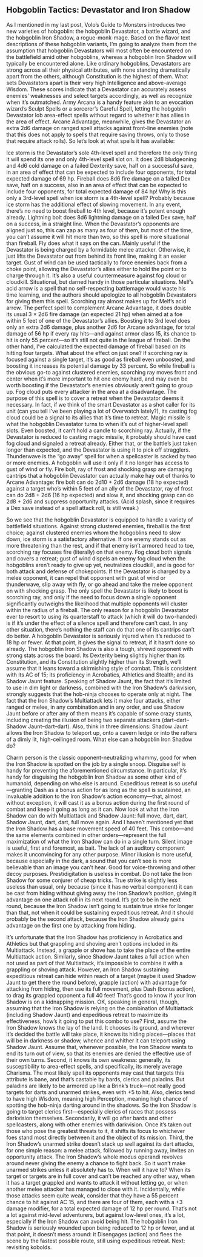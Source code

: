 ## Hobgoblin Tactics: Devastator and Iron Shadow

As I mentioned in my last post, Volo’s Guide to Monsters introduces two new varieties of hobgoblin: the hobgoblin Devastator, a battle wizard, and the hobgoblin Iron Shadow, a rogue-monk-mage. Based on the flavor text descriptions of these hobgoblin variants, I’m going to analyze them from the assumption that hobgoblin Devastators will most often be encountered on the battlefield amid other hobgoblins, whereas a hobgoblin Iron Shadow will typically be encountered alone.
Like ordinary hobgoblins, Devastators are strong across all their physical attributes, with none standing dramatically apart from the others, although Constitution is the highest of them. What sets Devastators apart is their very high Intelligence and above-average Wisdom. These scores indicate that a Devastator can accurately assess enemies’ weaknesses and select targets accordingly, as well as recognize when it’s outmatched.
Army Arcana is a handy feature akin to an evocation wizard’s Sculpt Spells or a sorcerer’s Careful Spell, letting the hobgoblin Devastator lob area-effect spells without regard to whether it has allies in the area of effect. Arcane Advantage, meanwhile, gives the Devastator an extra 2d6 damage on ranged spell attacks against front-line enemies (note that this does not apply to spells that require saving throws, only to those that require attack rolls).
So let’s look at what spells it has available:

Ice storm is the Devastator’s sole 4th-level spell and therefore the only thing it will spend its one and only 4th-level spell slot on. It does 2d8 bludgeoning and 4d6 cold damage on a failed Dexterity save, half on a successful save, in an area of effect that can be expected to include four opponents, for total expected damage of 69 hp.
Fireball does 8d6 fire damage on a failed Dex save, half on a success, also in an area of effect that can be expected to include four opponents, for total expected damage of 84 hp! Why is this only a 3rd-level spell when ice storm is a 4th-level spell? Probably because ice storm has the additional effect of slowing movement. In any event, there’s no need to boost fireball to 4th level, because it’s potent enough already.
Lightning bolt does 8d6 lightning damage on a failed Dex save, half on a success, in a straight line. When the Devastator’s opponents are aligned just so, this can zap as many as four of them, but most of the time, you can’t assume it will hit more than two, so this spell is more situational than fireball.
Fly does what it says on the can. Mainly useful if the Devastator is being charged by a formidable melee attacker. Otherwise, it just lifts the Devastator out from behind its front line, making it an easier target.
Gust of wind can be used tactically to force enemies back from a choke point, allowing the Devastator’s allies either to hold the point or to charge through it. It’s also a useful countermeasure against fog cloud or cloudkill. Situational, but darned handy in those particular situations.
Melf’s acid arrow is a spell that no self-respecting battlemage would waste his time learning, and the authors should apologize to all hobgoblin Devastators for giving them this spell.
Scorching ray almost makes up for Melf’s acid arrow. The perfect spell to complement Arcane Advantage, it does double its usual 3 × 2d6 fire damage (an expected 21 hp) when aimed at a foe within 5 feet of one of the Devastator’s allies. Boosting it to 3rd level does only an extra 2d6 damage, plus another 2d6 for Arcane advantage, for total damage of 56 hp if every ray hits—and against armor class 15, its chance to hit is only 55 percent—so it’s still not quite in the league of fireball. On the other hand, I’ve calculated the expected damage of fireball based on its hitting four targets. What about the effect on just one? If scorching ray is focused against a single target, it’s as good as fireball even unboosted, and boosting it increases its potential damage by 33 percent. So while fireball is the obvious go-to against clustered enemies, scorching ray moves front and center when it’s more important to hit one enemy hard, and may even be worth boosting if the Devastator’s enemies obviously aren’t going to group up.
Fog cloud puts every attacker in the area at a disadvantage. The purpose of this spell is to cover a retreat when the Devastator deems it necessary. In fact, if we think of the smart Devastator as a shot caller for its unit (can you tell I’ve been playing a lot of Overwatch lately?), its casting fog cloud could be a signal to its allies that it’s time to retreat.
Magic missile is what the hobgoblin Devastator turns to when it’s out of higher-level spell slots. Even boosted, it can’t hold a candle to scorching ray. Actually, if the Devastator is reduced to casting magic missile, it probably should have cast fog cloud and signaled a retreat already. Either that, or the battle’s just taken longer than expected, and the Devastator is using it to pick off stragglers.
Thunderwave is the “go away” spell for when a spellcaster is sacked by two or more enemies. A hobgoblin will use it only if it no longer has access to gust of wind or fly.
Fire bolt, ray of frost and shocking grasp are damaging cantrips that a hobgoblin Devastator can actually make hay out of thanks to Arcane Advantage: fire bolt can do 2d10 + 2d6 damage (18 hp expected) against a target who’s within 5 feet of an ally of the Devastator, ray of frost can do 2d8 + 2d6 (16 hp expected) and slow it, and shocking grasp can do 2d8 + 2d6 and suppress opportunity attacks. (Acid splash, since it requires a Dex save instead of a spell attack roll, is still weak.)

So we see that the hobgoblin Devastator is equipped to handle a variety of battlefield situations. Against strong clustered enemies, fireball is the first choice; against clustered enemies whom the hobgoblins need to slow down, ice storm is a satisfactory alternative. If one enemy stands out as more threatening than the rest, and if that enemy isn’t armored head to toe, scorching ray focuses fire (literally) on that enemy. Fog cloud both signals and covers a retreat; gust of wind dispels an enemy fog cloud when the hobgoblins aren’t ready to give up yet, neutralizes cloudkill, and is good for both attack and defense of chokepoints. If the Devastator is charged by a melee opponent, it can repel that opponent with gust of wind or thunderwave, slip away with fly, or go ahead and take the melee opponent on with shocking grasp. The only spell the Devastator is likely to boost is scorching ray, and only if the need to focus down a single opponent significantly outweighs the likelihood that multiple opponents will cluster within the radius of a fireball.
The only reason for a hobgoblin Devastator ever to resort to using its quarterstaff to attack (which it will do two-handed) is if it’s under the effect of a silence spell and therefore can’t cast. In any other situation, there’s nothing the staff can do that one of its cantrips can’t do better.
A hobgoblin Devastator is seriously injured when it’s reduced to 18 hp or fewer. At that point, it gives the signal to retreat, if it hasn’t done so already.
The hobgoblin Iron Shadow is also a tough, shrewd opponent with strong stats across the board. Its Dexterity being slightly higher than its Constitution, and its Constitution slightly higher than its Strength, we’ll assume that it leans toward a skirmishing style of combat. This is consistent with its AC of 15; its proficiency in Acrobatics, Athletics and Stealth; and its Shadow Jaunt feature. Speaking of Shadow Jaunt, the fact that it’s limited to use in dim light or darkness, combined with the Iron Shadow’s darkvision, strongly suggests that the hob-ninja chooses to operate only at night.
The fact that the Iron Shadow’s Multiattack lets it make four attacks, either ranged or melee, in any combination and in any order, and use Shadow Jaunt before or after any of them means it’s capable of some crazy stunts, including creating the illusion of being two separate attackers (dart–dart–Shadow Jaunt–dart–dart). Also, think in three dimensions: Shadow Jaunt allows the Iron Shadow to teleport up, onto a cavern ledge or into the rafters of a dimly lit, high-ceilinged room.
What else can a hobgoblin Iron Shadow do?

Charm person is the classic opponent-neutralizing whammy, good for when the Iron Shadow is spotted on the job by a single snoop.
Disguise self is handy for preventing the aforementioned circumstance. In particular, it’s handy for disguising the hobgoblin Iron Shadow as some other kind of humanoid, depending on who else is around.
Expeditious retreat is so useful—granting Dash as a bonus action for as long as the spell is sustained, an invaluable addition to the Iron Shadow’s action economy—that, almost without exception, it will cast it as a bonus action during the first round of combat and keep it going as long as it can. Now look at what the Iron Shadow can do with Multiattack and Shadow Jaunt: full move, dart, dart, Shadow Jaunt, dart, dart, full move again. And I haven’t mentioned yet that the Iron Shadow has a base movement speed of 40 feet. This combo—and the same elements combined in other orders—represent the full maximization of what the Iron Shadow can do in a single turn.
Silent image is useful, first and foremost, as bait. The lack of an auditory component makes it unconvincing for any other purpose.
Minor illusion is more useful, because especially in the dark, a sound that you can’t see is more believable than an image you can’t hear. Good for voice-throwing and other decoy purposes.
Prestidigitation is useless in combat. Do not take the Iron Shadow for some conjurer of cheap tricks.
True strike is slightly less useless than usual, only because (since it has no verbal component) it can be cast from hiding without giving away the Iron Shadow’s position, giving it advantage on one attack roll in its next round. It’s got to be in the next round, because the Iron Shadow isn’t going to sustain true strike for longer than that, not when it could be sustaining expeditious retreat. And it should probably be the second attack, because the Iron Shadow already gains advantage on the first one by attacking from hiding.

It’s unfortunate that the Iron Shadow has proficiency in Acrobatics and Athletics but that grappling and shoving aren’t options included in its Multiattack. Instead, a grapple or shove has to take the place of the entire Multiattack action. Similarly, since Shadow Jaunt takes a full action when not used as part of that Multiattack, it’s impossible to combine it with a grappling or shoving attack.
However, an Iron Shadow sustaining expeditious retreat can hide within reach of a target (maybe it used Shadow Jaunt to get there the round before), grapple (action) with advantage for attacking from hiding, then use its full movement, plus Dash (bonus action), to drag its grappled opponent a full 40 feet! That’s good to know if your Iron Shadow is on a kidnapping mission.
OK, speaking in general, though, assuming that the Iron Shadow is relying on the combination of Multiattack (including Shadow Jaunt) and expeditious retreat to maximize its effectiveness, how’s it going to put this combo to use?
First, assume the Iron Shadow knows the lay of the land. It chooses its ground, and wherever it’s decided the battle will take place, it knows its hiding places—places that will be in darkness or shadow, whence and whither it can teleport using Shadow Jaunt. Assume that, whenever possible, the Iron Shadow wants to end its turn out of view, so that its enemies are denied the effective use of their own turns.
Second, it knows its own weakness: generally, its susceptibility to area-effect spells, and specifically, its merely average Charisma. The most likely spell its opponents may cast that targets this attribute is bane, and that’s castable by bards, clerics and paladins. But paladins are likely to be armored up like a Brink’s truck—not really good targets for darts and unarmed strikes, even with +5 to hit. Also, clerics tend to have high Wisdom, meaning high Perception, meaning high chance of spotting the hob-ninja darting around in the shadows. So the Iron Shadow is going to target clerics first—especially clerics of races that possess darkvision themselves. Secondarily, it will go after bards and other spellcasters, along with other enemies with darkvision. Once it’s taken out those who pose the greatest threats to it, it shifts its focus to whichever foes stand most directly between it and the object of its mission.
Third, the Iron Shadow’s unarmed strike doesn’t stack up well against its dart attacks, for one simple reason: a melee attack, followed by running away, invites an opportunity attack. The Iron Shadow’s whole modus operandi revolves around never giving the enemy a chance to fight back. So it won’t make unarmed strikes unless it absolutely has to. When will it have to? When its target or targets are in full cover and can’t be reached any other way, when it has a target grappled and wants to attack it without letting go, or when another melee attacker has managed to close with it.
Incidentally, while those attacks seem quite weak, consider that they have a 55 percent chance to hit against AC 15, and there are four of them, each with a +3 damage modifier, for a total expected damage of 12 hp per round. That’s not a lot against mid-level adventurers, but against low-level ones, it’s a lot, especially if the Iron Shadow can avoid being hit.
The hobgoblin Iron Shadow is seriously wounded upon being reduced to 12 hp or fewer, and at that point, it doesn’t mess around: it Disengages (action) and flees the scene by the fastest possible route, still using expeditious retreat.
Next: revisiting kobolds.
